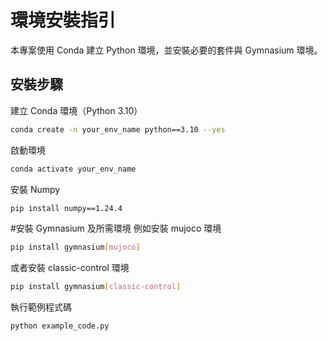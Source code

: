 # 環境安裝指引

本專案使用 Conda 建立 Python 環境，並安裝必要的套件與 Gymnasium 環境。

## 安裝步驟

建立 Conda 環境（Python 3.10）
```bash
conda create -n your_env_name python==3.10 --yes
```
啟動環境
```bash
conda activate your_env_name
```
安裝 Numpy
```bash
pip install numpy==1.24.4
```
#安裝 Gymnasium 及所需環境
例如安裝 mujoco 環境
```bash
pip install gymnasium[mujoco]
```
或者安裝 classic-control 環境
```bash
pip install gymnasium[classic-control]
```
執行範例程式碼
```bash
python example_code.py
```
